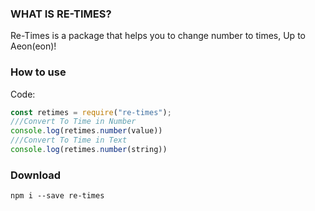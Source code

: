 ### WHAT IS RE-TIMES?
Re-Times is a package that helps you to change number to times, Up to Aeon(eon)!

### How to use
Code:
```js
const retimes = require("re-times");
///Convert To Time in Number
console.log(retimes.number(value))
///Convert To Time in Text
console.log(retimes.number(string))
```

### Download
```
npm i --save re-times
```